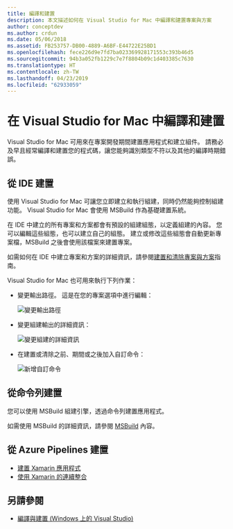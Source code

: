 ```yaml
---
title: 編譯和建置
description: 本文描述如何在 Visual Studio for Mac 中編譯和建置專案與方案
author: conceptdev
ms.author: crdun
ms.date: 05/06/2018
ms.assetid: FB253757-DB00-4889-A6BF-E44722E25BD1
ms.openlocfilehash: fece226d9e7fd7ba023369928171553c393b46d5
ms.sourcegitcommit: 94b3a052fb1229c7e7f8804b09c1d403385c7630
ms.translationtype: HT
ms.contentlocale: zh-TW
ms.lasthandoff: 04/23/2019
ms.locfileid: "62933059"
---
```

# <a name="compiling-and-building-in-visual-studio-for-mac"></a>在 Visual Studio for Mac 中編譯和建置

Visual Studio for Mac 可用來在專案開發期間建置應用程式和建立組件。 請務必及早且經常編譯和建置您的程式碼，讓您能夠識別類型不符以及其他的編譯時期錯誤。

## <a name="building-from-the-ide"></a>從 IDE 建置

使用 Visual Studio for Mac 可讓您立即建立和執行組建，同時仍然能夠控制組建功能。 Visual Studio for Mac 會使用 MSBuild 作為基礎建置系統。

在 IDE 中建立的所有專案和方案都會有預設的組建組態，以定義組建的內容。 您可以編輯這些組態，也可以建立自己的組態。 建立或修改這些組態會自動更新專案檔，MSBuild 之後會使用該檔案來建置專案。

如需如何在 IDE 中建立專案和方案的詳細資訊，請參閱[建置和清除專案與方案](building-and-cleaning-projects-and-solutions.md)指南。

Visual Studio for Mac 也可用來執行下列作業：

* 變更輸出路徑。 這是在您的專案選項中進行編輯：

    ![變更輸出路徑](media/compiling-and-building-image4.png)

* 變更組建輸出的詳細資訊：

    ![變更組建的詳細資訊](media/compiling-and-building-image5.png)

* 在建置或清除之前、期間或之後加入自訂命令：

    ![新增自訂命令](media/compiling-and-building-image6.png)

## <a name="building-from-command-line"></a>從命令列建置

您可以使用 MSBuild 組建引擎，透過命令列建置應用程式。

如需使用 MSBuild 的詳細資訊，請參閱 [MSBuild](/visualstudio/msbuild/msbuild) 內容。

## <a name="building-from-azure-pipelines"></a>從 Azure Pipelines 建置

* [建置 Xamarin 應用程式](/vsts/pipelines/apps/mobile/xamarin?view=vsts&tabs=vsts)
* [使用 Xamarin 的連續整合](https://developer.xamarin.com/guides/cross-platform/ci/)

## <a name="see-also"></a>另請參閱

- [編譯與建置 (Windows 上的 Visual Studio)](/visualstudio/ide/compiling-and-building-in-visual-studio)